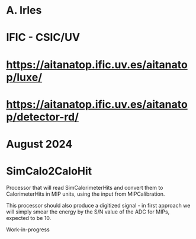 # A. Irles
# IFIC - CSIC/UV
# https://aitanatop.ific.uv.es/aitanatop/luxe/
# https://aitanatop.ific.uv.es/aitanatop/detector-rd/
# August 2024

# SimCalo2CaloHit

Processor that will read SimCalorimeterHits and convert them to CalorimeterHits in MIP units, using the input from MIPCalibration.

This processor should also produce a digitized signal - in first approach we will simply smear the energy by the S/N value of the ADC for MIPs, expected to be 10.


Work-in-progress